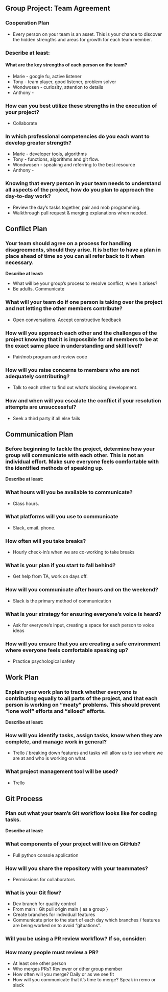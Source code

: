 ## Group Project: Team Agreement

### Cooperation Plan

- Every person on your team is an asset. This is your chance to discover the hidden strengths and areas for growth for each team member.

### Describe at least:

#### What are the key strengths of each person on the team?

- Marie - google fu, active listener
- Tony - team player, good listener, problem solver
- Wondwosen - curiosity, attention to details
- Anthony -

### How can you best utilize these strengths in the execution of your project?

- Collaborate

### In which professional competencies do you each want to develop greater strength?

- Marie - developer tools, algorithms
- Tony - functions, algorithms and git flow.
- Wondwosen - speaking and referring to the best resource
- Anthony -
 
### Knowing that every person in your team needs to understand all aspects of the project, how do you plan to approach the day-to-day work?

- Review the day’s tasks together, pair and mob programming.
- Walkthrough pull request & merging explanations when needed.

## Conflict Plan

### Your team should agree on a process for handling disagreements, should they arise. It is better to have a plan in place ahead of time so you can all refer back to it when necessary.

**Describe at least:**

- What will be your group’s process to resolve conflict, when it arises?
- Be adults. Communicate


### What will your team do if one person is taking over the project and not letting the other members contribute?

- Open conversations. Accept constructive feedback
 
### How will you approach each other and the challenges of the project knowing that it is impossible for all members to be at the exact same place in understanding and skill level?

- Pair/mob program and review code

### How will you raise concerns to members who are not adequately contributing?

- Talk to each other to find out what’s blocking development.

### How and when will you escalate the conflict if your resolution attempts are unsuccessful?

- Seek a third party if all else fails

## Communication Plan

### Before beginning to tackle the project, determine how your group will communicate with each other. This is not an individual effort. Make sure everyone feels comfortable with the identified methods of speaking up.

**Describe at least:**

### What hours will you be available to communicate?

- Class hours.

### What platforms will you use to communicate

- Slack, email. phone.

### How often will you take breaks?

- Hourly check-in’s when we are co-working to take breaks

### What is your plan if you start to fall behind?

- Get help from TA, work on days off.

### How will you communicate after hours and on the weekend?

- Slack is the primary method of communication

### What is your strategy for ensuring everyone’s voice is heard?

- Ask for everyone’s input, creating a space for each person to voice ideas

### How will you ensure that you are creating a safe environment where everyone feels comfortable speaking up?

- Practice psychological safety

## Work Plan

### Explain your work plan to track whether everyone is contributing equally to all parts of the project, and that each person is working on “meaty” problems. This should prevent “lone wolf” efforts and “siloed” efforts.

**Describe at least:**

### How will you identify tasks, assign tasks, know when they are complete, and manage work in general?

- Trello / breaking down features and tasks will allow us to see where we are at and who is working on what.

### What project management tool will be used?

- Trello

## Git Process

### Plan out what your team’s Git workflow looks like for coding tasks.

**Describe at least:**

### What components of your project will live on GitHub?

- Full python console application

### How will you share the repository with your teammates?

- Permissions for collaborators

### What is your Git flow?

- Dev branch for quality control
- From main : Git pull origin main { as a group }
- Create branches for individual features
- Communicate prior to the start of each day which branches / features are being worked on to avoid “gituations”.

### Will you be using a PR review workflow? If so, consider:

### How many people must review a PR?

- At least one other person
- Who merges PRs? Reviewer or other group member
- How often will you merge? Daily or as we see fit
- How will you communicate that it’s time to merge? Speak in remo or slack

